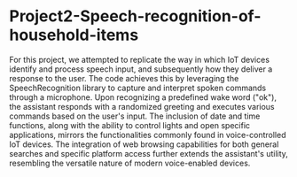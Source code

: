 # Project2-Speech-recognition-of-household-items
For this project, we attempted to replicate the way in which IoT devices identify and process speech input, and subsequently how they deliver a response to the user. The code achieves this by leveraging the SpeechRecognition library to capture and interpret spoken commands through a microphone. Upon recognizing a predefined wake word ("ok"), the assistant responds with a randomized greeting and executes various commands based on the user's input. The inclusion of date and time functions, along with the ability to control lights and open specific applications, mirrors the functionalities commonly found in voice-controlled IoT devices. The integration of web browsing capabilities for both general searches and specific platform access further extends the assistant's utility, resembling the versatile nature of modern voice-enabled devices.

